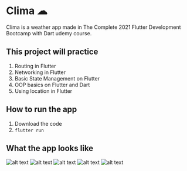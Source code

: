 # Clima ☁

Clima is a weather app made in The Complete 2021 Flutter Development Bootcamp with Dart udemy course.

## This project will practice

1. Routing in Flutter
2. Networking in Flutter
3. Basic State Management on Flutter
4. OOP basics on Flutter and Dart
5. Using location in Flutter

## How to run the app

1. Download the code
2. `flutter run`

## What the app looks like

![alt text](https://github.com/cengizhankose/Flutter-Clima/blob/main/readme-assets/1.png?raw=true)
![alt text](https://github.com/cengizhankose/Flutter-Clima/blob/main/readme-assets/2.png?raw=true)
![alt text](https://github.com/cengizhankose/Flutter-Clima/blob/main/readme-assets/3.png?raw=true)
![alt text](https://github.com/cengizhankose/Flutter-Clima/blob/main/readme-assets/4.png?raw=true)
![alt text](https://github.com/cengizhankose/Flutter-Clima/blob/main/readme-assets/5.png?raw=true)
